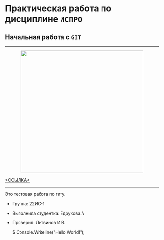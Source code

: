 # Практическая работа по дисциплине ``ИСПРО``

## Начальная работа с ``GIT``

-----

<p align="center"><img src="https://gas-kvas.com/grafic/uploads/posts/2023-10/1696420300_gas-kvas-com-p-kartinki-malenkie-kotikov-16.jpg" width="400"></p>

<p><a href="https://www.youtube.com/watch?v=dQw4w9WgXcQ">>ССЫЛКА<</a></p>

-----

Это тестовая работа по гиту.

* Группа: 22ИС-1
* Выполнила студентка: Едрукова.А
* Проверил: Литвинов И.В.

     $ Console.Writeline("Hello World!");